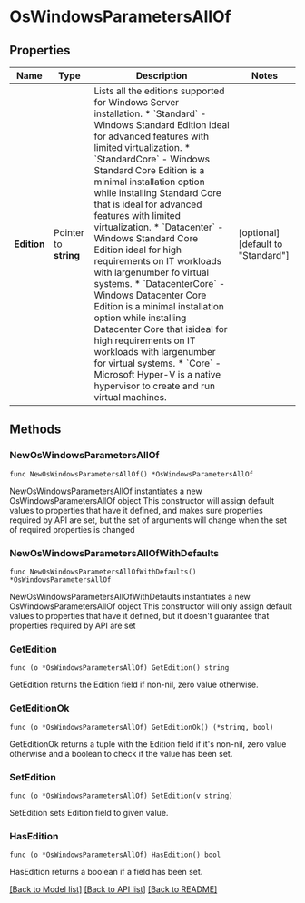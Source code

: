 # OsWindowsParametersAllOf

## Properties

Name | Type | Description | Notes
------------ | ------------- | ------------- | -------------
**Edition** | Pointer to **string** | Lists all the editions supported for Windows Server installation. * &#x60;Standard&#x60; - Windows Standard Edition ideal for advanced features with limited virtualization. * &#x60;StandardCore&#x60; - Windows Standard Core Edition is a minimal installation option while installing Standard Core that is ideal for advanced features with limited virtualization. * &#x60;Datacenter&#x60; - Windows Standard Core Edition ideal for high requirements on IT workloads with largenumber fo virtual systems. * &#x60;DatacenterCore&#x60; - Windows Datacenter Core Edition is a minimal installation option while installing Datacenter Core that isideal for high requirements on IT workloads with largenumber for virtual systems. * &#x60;Core&#x60; - Microsoft Hyper-V is a native hypervisor to create and run virtual machines. | [optional] [default to "Standard"]

## Methods

### NewOsWindowsParametersAllOf

`func NewOsWindowsParametersAllOf() *OsWindowsParametersAllOf`

NewOsWindowsParametersAllOf instantiates a new OsWindowsParametersAllOf object
This constructor will assign default values to properties that have it defined,
and makes sure properties required by API are set, but the set of arguments
will change when the set of required properties is changed

### NewOsWindowsParametersAllOfWithDefaults

`func NewOsWindowsParametersAllOfWithDefaults() *OsWindowsParametersAllOf`

NewOsWindowsParametersAllOfWithDefaults instantiates a new OsWindowsParametersAllOf object
This constructor will only assign default values to properties that have it defined,
but it doesn't guarantee that properties required by API are set

### GetEdition

`func (o *OsWindowsParametersAllOf) GetEdition() string`

GetEdition returns the Edition field if non-nil, zero value otherwise.

### GetEditionOk

`func (o *OsWindowsParametersAllOf) GetEditionOk() (*string, bool)`

GetEditionOk returns a tuple with the Edition field if it's non-nil, zero value otherwise
and a boolean to check if the value has been set.

### SetEdition

`func (o *OsWindowsParametersAllOf) SetEdition(v string)`

SetEdition sets Edition field to given value.

### HasEdition

`func (o *OsWindowsParametersAllOf) HasEdition() bool`

HasEdition returns a boolean if a field has been set.


[[Back to Model list]](../README.md#documentation-for-models) [[Back to API list]](../README.md#documentation-for-api-endpoints) [[Back to README]](../README.md)


